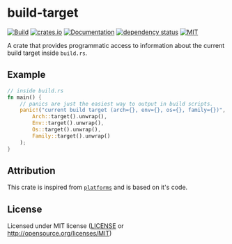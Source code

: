 # build-target

[![Build](https://github.com/OpenByteDev/build-target/actions/workflows/rust.yml/badge.svg)](https://github.com/OpenByteDev/build-target/actions/workflows/rust.yml)
[![crates.io](https://img.shields.io/crates/v/build-target.svg)](https://crates.io/crates/build-target)
[![Documentation](https://docs.rs/build-target/badge.svg)](https://docs.rs/build-target)
[![dependency status](https://deps.rs/repo/github/openbytedev/build-target/status.svg)](https://deps.rs/repo/github/openbytedev/build-target)
[![MIT](https://img.shields.io/crates/l/build-target.svg)](https://github.com/OpenByteDev/build-target/blob/master/LICENSE)

A crate that provides programmatic access to information about the current build target inside `build.rs`.

## Example

```rust
// inside build.rs
fn main() {
	// panics are just the easiest way to output in build scripts.
    panic!("current build target (arch={}, env={}, os={}, family={})",
        Arch::target().unwrap(),
        Env::target().unwrap(),
        Os::target().unwrap(),
        Family::target().unwrap()
    );
}
```

## Attribution
This crate is inspired from [`platforms`](https://crates.io/crates/platforms) and is based on it's code.

## License
Licensed under MIT license ([LICENSE](https://github.com/OpenByteDev/build-target/blob/master/LICENSE) or http://opensource.org/licenses/MIT)

